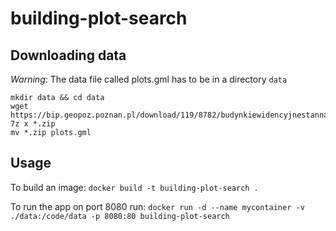 # building-plot-search

## Downloading data
*Warning*: The data file called plots.gml has to be in a directory `data`
```
mkdir data && cd data
wget https://bip.geopoz.poznan.pl/download/119/8782/budynkiewidencyjnestannadzien19102023.zip
7z x *.zip
mv *.zip plots.gml
```


## Usage
To build an image:
`docker build -t building-plot-search .`

To run the app on port 8080 run:
`docker run -d --name mycontainer -v ./data:/code/data -p 8080:80 building-plot-search`

